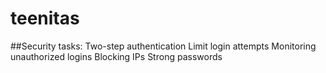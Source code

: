 # teenitas


##Security tasks:
Two-step authentication
Limit login attempts
Monitoring unauthorized logins
Blocking IPs
Strong passwords